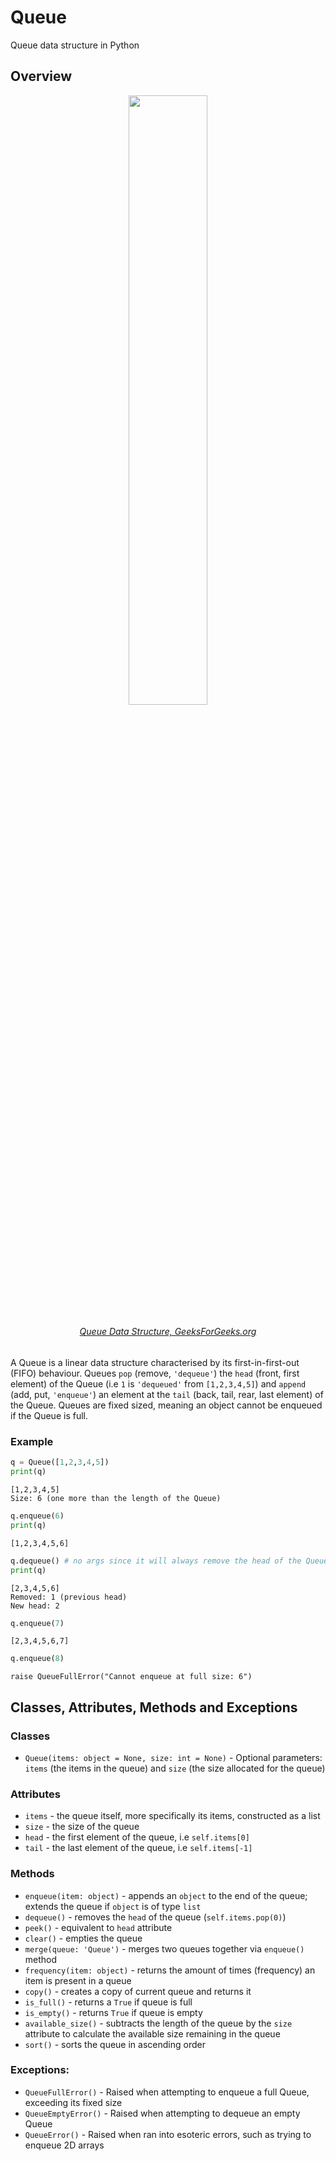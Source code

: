 # Queue
Queue data structure in Python

## Overview
<div align="center">
  <img src="https://media.geeksforgeeks.org/wp-content/cdn-uploads/20230726165642/Queue-Data-structure1.png" width="50%" height="50%">
  <h6><i><a href="https://www.geeksforgeeks.org/queue-data-structure/">Queue Data Structure, GeeksForGeeks.org</a></i></h6>
</div>

A Queue is a linear data structure characterised by its first-in-first-out (FIFO) behaviour. Queues `pop` (remove, `'dequeue'`) the `head` (front, first element) of the Queue (i.e `1` is `'dequeued'` from `[1,2,3,4,5]`) and `append` (add, put, `'enqueue'`) an element at the `tail` (back, tail, rear, last element) of the Queue. Queues are fixed sized, meaning an object cannot be enqueued if the Queue is full.
### Example
```python
q = Queue([1,2,3,4,5])
print(q)
```
```
[1,2,3,4,5]
Size: 6 (one more than the length of the Queue)
```
```python
q.enqueue(6)
print(q)
```
```
[1,2,3,4,5,6]
```
```python
q.dequeue() # no args since it will always remove the head of the Queue
print(q)
```
```
[2,3,4,5,6]
Removed: 1 (previous head)
New head: 2
```
```python
q.enqueue(7)
```
```
[2,3,4,5,6,7]
```
```python
q.enqueue(8)
```
```
raise QueueFullError("Cannot enqueue at full size: 6")
```
## Classes, Attributes, Methods and Exceptions
### Classes
- `Queue(items: object = None, size: int = None)` - Optional parameters: `items` (the items in the queue) and `size` (the size allocated for the queue)
### Attributes
- `items` - the queue itself, more specifically its items, constructed as a list
- `size` - the size of the queue
- `head` - the first element of the queue, i.e `self.items[0]`
- `tail` - the last element of the queue, i.e `self.items[-1]`
### Methods
- `enqueue(item: object)` - appends an `object` to the end of the queue; extends the queue if `object` is of type `list`
-  `dequeue()` - removes the `head` of the queue (`self.items.pop(0)`)
-  `peek()` - equivalent to `head` attribute
-  `clear()` - empties the queue
-  `merge(queue: 'Queue')` - merges two queues together via `enqueue()` method
-  `frequency(item: object)` - returns the amount of times (frequency) an item is present in a queue
-  `copy()` - creates a copy of current queue and returns it
-  `is_full()` - returns a `True` if queue is full
-  `is_empty()` - returns `True` if queue is empty
-  `available_size()` - subtracts the length of the queue by the `size` attribute to calculate the available size remaining in the queue
-  `sort()` - sorts the queue in ascending order 
### Exceptions:
- `QueueFullError()` - Raised when attempting to enqueue a full Queue, exceeding its fixed size
- `QueueEmptyError()` - Raised when attempting to dequeue an empty Queue
- `QueueError()` - Raised when ran into esoteric errors, such as trying to enqueue 2D arrays
